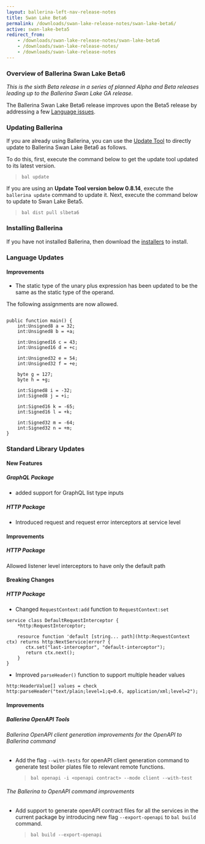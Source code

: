 ```yaml
---
layout: ballerina-left-nav-release-notes
title: Swan Lake Beta6
permalink: /downloads/swan-lake-release-notes/swan-lake-beta6/
active: swan-lake-beta5
redirect_from: 
    - /downloads/swan-lake-release-notes/swan-lake-beta6
    - /downloads/swan-lake-release-notes/
    - /downloads/swan-lake-release-notes
---
```


### Overview of Ballerina Swan Lake Beta6

<em>This is the sixth Beta release in a series of planned Alpha and Beta releases leading up to the Ballerina Swan Lake GA release.</em> 

The Ballerina Swan Lake Beta6 release improves upon the Beta5 release by addressing a few [Language issues](https://github.com/ballerina-platform/ballerina-lang/milestone/119).

### Updating Ballerina

If you are already using Ballerina, you can use the [Update Tool](/learn/tooling-guide/cli-tools/update-tool/) to directly update to Ballerina Swan Lake Beta6 as follows. 

To do this, first, execute the command below to get the update tool updated to its latest version. 

> `bal update`

If you are using an **Update Tool version below 0.8.14**, execute the `ballerina update` command to update it. Next, execute the command below to update to Swan Lake Beta5.

> `bal dist pull slbeta6`

### Installing Ballerina

If you have not installed Ballerina, then download the [installers](/downloads/#swanlake) to install.

### Language Updates

#### Improvements

- The static type of the unary plus expression has been updated to be the same as the static type of the operand.

The following assignments are now allowed.

```ballerina

public function main() {
    int:Unsigned8 a = 32;
    int:Unsigned8 b = +a;

    int:Unsigned16 c = 43;
    int:Unsigned16 d = +c;

    int:Unsigned32 e = 54;
    int:Unsigned32 f = +e;

    byte g = 127;
    byte h = +g;

    int:Signed8 i = -32;
    int:Signed8 j = +i;

    int:Signed16 k = -65;
    int:Signed16 l = +k;

    int:Signed32 m = -64;
    int:Signed32 n = +m;
}
```
### Standard Library Updates

#### New Features

##### GraphQL Package
- added support for GraphQL list type inputs

##### HTTP Package
- Introduced request and request error interceptors at service level

#### Improvements

##### HTTP Package
Allowed listener level interceptors to have only the default path

#### Breaking Changes

##### HTTP Package
- Changed `RequestContext:add` function to `RequestContext:set`
```ballerina
service class DefaultRequestInterceptor {
    *http:RequestInterceptor;

    resource function 'default [string... path](http:RequestContext ctx) returns http:NextService|error? {
       ctx.set("last-interceptor", "default-interceptor");
       return ctx.next();
    }
}
```

- Improved `parseHeader()` function to support multiple header values
```ballerina
http:HeaderValue[] values = check http:parseHeader("text/plain;level=1;q=0.6, application/xml;level=2");
```

<style>.cGitButtonContainer, .cBallerinaTocContainer {display:none;}</style>

#### Improvements
##### Ballerina OpenAPI Tools
###### Ballerina OpenAPI client generation improvements for the OpenAPI to Ballerina command
- Add the flag `--with-tests` for openAPI client generation command to generate test boiler plates file to relevant
  remote functions.
  > `bal openapi -i <openapi contract> --mode client --with-test`

###### The Ballerina to OpenAPI command improvements
- Add support to generate openAPI contract files for all the services in the current package by introducing 
  new flag `--export-openapi` to `bal build` command.
  > `bal build --export-openapi`
